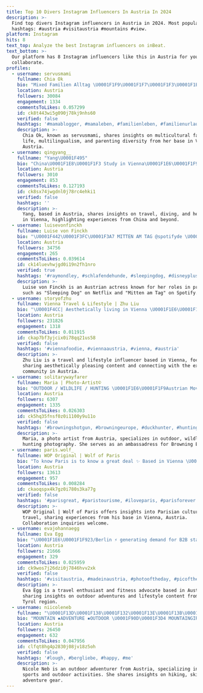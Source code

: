 ```yaml
---
title: Top 10 Divers Instagram Influencers In Austria In 2024
description: >-
  Find top divers Instagram influencers in Austria in 2024. Most popular
  hashtags: #austria #visitaustria #mountains #view.
platform: Instagram
hits: 8
text_top: Analyze the best Instagram influencers on inBeat.
text_bottom: >-
  Our platform has 8 Instagram influencers like this in Austria for you to
  collaborate.
profiles:
  - username: servusmami
    fullname: Chia Ok
    bio: "Mixed Familien Alltag \U0001F1F9\U0001F1F7\U0001F1F3\U0001F1EC\U0001F1F5\U0001F1F0\U0001F1EE\U0001F1F7 Mehrsprachigkeit & Diversity \U0001F30D \U0001F4CDWien \U0001F1E6\U0001F1F9 \U0001D670\U0001D697\U0001D68F\U0001D69B\U0001D68A\U0001D690\U0001D68E\U0001D697 \U0001D68B\U0001D692\U0001D69D\U0001D69D\U0001D68E \U0001D697\U0001D69E\U0001D69B \U0001D699\U0001D68E\U0001D69B \U0001F4E7"
    location: Austria
    followers: 30084
    engagement: 1334
    commentsToLikes: 0.057299
    id: ck8t443wi5g090j78kj9nhs60
    verified: false
    hashtags: '#mamablogger, #mamaleben, #familienleben, #familienurlaub'
    description: >-
      Chia Ok, known as servusmami, shares insights on multicultural family
      life, multilingualism, and parenting diversity from her base in Vienna,
      Austria.
  - username: qingyang__
    fullname: "Yang\U0001F495"
    bio: "China\U0001F1E8\U0001F1F3 Study in Vienna\U0001F1E6\U0001F1F9 Traveler✈️\U0001F459 Diver\U0001F30A\U0001F420 Snap: qingyang0605"
    location: Austria
    followers: 3010
    engagement: 853
    commentsToLikes: 0.127193
    id: ck8sx74jwgdnl0j78rc4ehki1
    verified: false
    hashtags: ''
    description: >-
      Yang, based in Austria, shares insights on travel, diving, and her studies
      in Vienna, highlighting experiences from China and beyond.
  - username: luisevonfinckh
    fullname: Luise von Finckh
    bio: "\U0001F442\U0001F3FC\U0001F3A7 MITTEN AM TAG @spotifyde \U0001F3A5 Sleeping Dog @netflixde \U0001F3AC SAM EIN SACHSE @disneyplusde"
    location: Austria
    followers: 34756
    engagement: 265
    commentsToLikes: 0.039614
    id: ck14luevhwjgd0i19n2fh1nro
    verified: true
    hashtags: '#raymondley, #schlafendehunde, #sleepingdog, #disneyplus'
    description: >-
      Luise von Finckh is an Austrian actress known for her roles in projects
      such as "Sleeping Dog" on Netflix and "Mitten am Tag" on Spotify.
  - username: storyofzhu
    fullname: Vienna Travel & Lifestyle | Zhu Liu
    bio: "\U0001F4CC| Aesthetically living in Vienna \U0001F1E6\U0001F1F9| Connecting expats @expatsinvienna \U0001F48C| For work only: storyofzhu@gmail.com"
    location: Austria
    followers: 231826
    engagement: 1318
    commentsToLikes: 0.011915
    id: ckap7bf3yjcix0i78qq21us58
    verified: false
    hashtags: '#viennafoodie, #viennaaustria, #vienna, #austria'
    description: >-
      Zhu Liu is a travel and lifestyle influencer based in Vienna, focused on
      sharing aesthetically pleasing content and connecting with the expat
      community in Austria.
  - username: solitarywayfarer
    fullname: Maria | Photo-Artist©
    bio: "OUTDOOR / WILDLIFE / HUNTING \U0001F1E6\U0001F1F9Austrian Moving at the speed of sanity, wisdom & happiness. \U0001F539@browning_europe Ambassadress"
    location: Austria
    followers: 6307
    engagement: 1335
    commentsToLikes: 0.026303
    id: ck5hq35fnsf0z0i1100y9u11o
    verified: false
    hashtags: '#browningshotgun, #browningeurope, #duckhunter, #huntinglife'
    description: >-
      Maria, a photo artist from Austria, specializes in outdoor, wildlife, and
      hunting photography. She serves as an ambassadress for Browning Europe.
  - username: paris.wolf_
    fullname: WOP Original | Wolf of Paris
    bio: "To know Paris is to know a great deal ✨ Based in Vienna \U0001F1E6\U0001F1F9 | DM for Collaborations Like, follow & tag @paris.wolf_"
    location: Austria
    followers: 13613
    engagement: 957
    commentsToLikes: 0.008284
    id: ckaoqspx4k7gz0i780s3ka77g
    verified: false
    hashtags: '#parisgreat, #paristourisme, #iloveparis, #parisforever'
    description: >-
      WOP Original | Wolf of Paris offers insights into Parisian culture and
      travel, sharing experiences from his base in Vienna, Austria.
      Collaboration inquiries welcome.
  - username: evajohannaegg
    fullname: Eva Egg
    bio: "\U0001F1E6\U0001F1F923/Berlin ⚡️ generating demand for B2B startups \U0001F4E2 | Co-founder and CMO at @notusxyz \U0001F447\U0001F3FC \U0001F393 Msc Information Engineering"
    location: Austria
    followers: 21666
    engagement: 329
    commentsToLikes: 0.025959
    id: ck9wos7j26dzi0j7846hvv2xk
    verified: false
    hashtags: '#visitaustria, #madeinaustria, #photooftheday, #picoftheday'
    description: >-
      Eva Egg is a travel enthusiast and fitness advocate based in Austria,
      sharing insights on outdoor adventures and lifestyle content from the
      Tyrol region.
  - username: niicoleneb
    fullname: "\U0001F13D\U0001F138\U0001F132\U0001F13E\U0001F13B\U0001F134"
    bio: "MOUNTAIN ▪️ADVENTURE ▪️OUTDOOR \U0001F90D\U0001F3D4 MOUNTAINGIRL\U0001F3D4\U0001F90D \U0001F49B\U0001F1E6\U0001F1F9 LA SPORTIVA \U0001F1E6\U0001F1F9\U0001F49B \U0001F3BF@lasportivamountainattackteam \U0001F3C3\U0001F3FC‍♀️ @lasportivaaustria"
    location: Austria
    followers: 26450
    engagement: 632
    commentsToLikes: 0.047956
    id: clfqt8hg4p2830j08jv18z5oh
    verified: false
    hashtags: '#lough, #bergliebe, #happy, #me'
    description: >-
      Nicole Neb is an outdoor adventurer from Austria, specializing in mountain
      sports and outdoor activities. She shares insights on hiking, skiing, and
      adventure gear.
---
```


